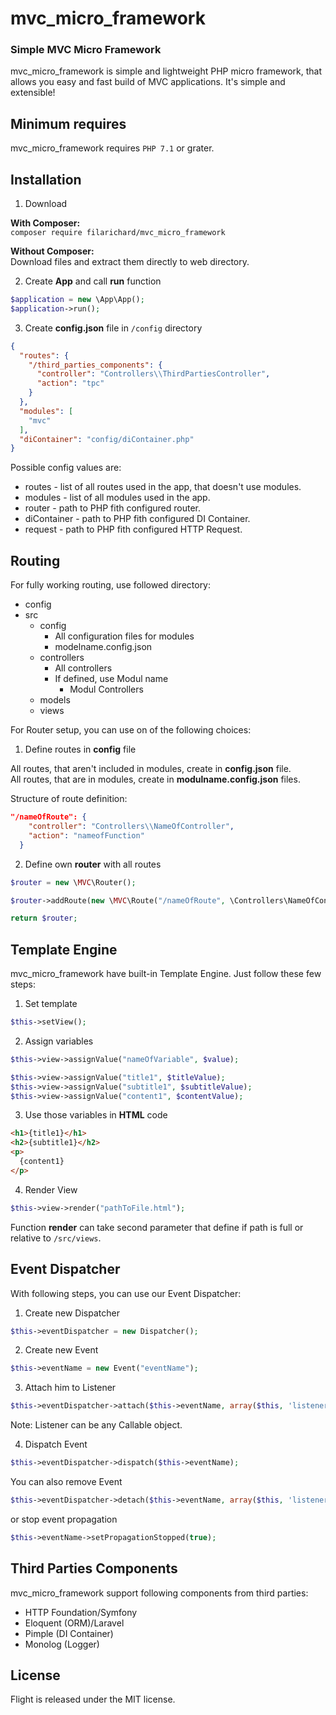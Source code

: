 # mvc_micro_framework
### Simple MVC Micro Framework

mvc_micro_framework is simple and lightweight PHP micro framework, that allows you easy and fast build of MVC applications. It's simple and extensible!

## Minimum requires
mvc_micro_framework requires `PHP 7.1` or grater.

## Installation
1. Download

**With Composer:**  
`composer require filarichard/mvc_micro_framework`

**Without Composer:**  
Download files and extract them directly to web directory.

2. Create **App** and call **run** function  
```php
$application = new \App\App();
$application->run();
```

3. Create **config.json** file in `/config` directory  
```json
{
  "routes": {
    "/third_parties_components": {
      "controller": "Controllers\\ThirdPartiesController",
      "action": "tpc"
    }
  },
  "modules": [
    "mvc"
  ],
  "diContainer": "config/diContainer.php"
}
```
Possible config values are:  
* routes - list of all routes used in the app, that doesn't use modules.
* modules - list of all modules used in the app.
* router - path to PHP fith configured router.
* diContainer - path to PHP fith configured DI Container.
* request - path to PHP fith configured HTTP Request.

## Routing
For fully working routing, use followed directory:
* config
* src
  * config
    * All configuration files for modules
    * modelname.config.json
  * controllers
    * All controllers
    * If defined, use Modul name
      * Modul Controllers
  * models
  * views

For Router setup, you can use on of the following choices:
1. Define routes in **config** file

All routes, that aren't included in modules, create in **config.json** file.  
All routes, that are in modules, create in **modulname.config.json** files.

Structure of route definition:
```json
"/nameOfRoute": {
    "controller": "Controllers\\NameOfController",
    "action": "nameofFunction"
  }
```

2. Define own **router** with all routes

```php
$router = new \MVC\Router();

$router->addRoute(new \MVC\Route("/nameOfRoute", \Controllers\NameOfController::class, "nameOfFunction"));

return $router;
```

## Template Engine
mvc_micro_framework have built-in Template Engine. Just follow these few steps:
1. Set template

```php
$this->setView();
```
2. Assign variables

```php
$this->view->assignValue("nameOfVariable", $value);

$this->view->assignValue("title1", $titleValue);
$this->view->assignValue("subtitle1", $subtitleValue);
$this->view->assignValue("content1", $contentValue);
```
3. Use those variables in **HTML** code

```html
<h1>{title1}</h1>
<h2>{subtitle1}</h2>
<p>
  {content1}
</p>
```
4. Render View

```php
$this->view->render("pathToFile.html");
```
Function **render** can take second parameter that define if path is full or relative to `/src/views`.

## Event Dispatcher
With following steps, you can use our Event Dispatcher:
1. Create new Dispatcher

```php
$this->eventDispatcher = new Dispatcher();
```
2. Create new Event

```php
$this->eventName = new Event("eventName");
```
3. Attach him to Listener

```php
$this->eventDispatcher->attach($this->eventName, array($this, 'listenerName'));
```
Note: Listener can be any Callable object.

4. Dispatch Event

```php
$this->eventDispatcher->dispatch($this->eventName);
```

You can also remove Event
```php
$this->eventDispatcher->detach($this->eventName, array($this, 'listenerName'));
```
or stop event propagation
```php
$this->eventName->setPropagationStopped(true);
```
## Third Parties Components
mvc_micro_framework support following components from third parties:
* HTTP Foundation/Symfony
* Eloquent (ORM)/Laravel
* Pimple (DI Container)
* Monolog (Logger)

## License
Flight is released under the MIT license.
